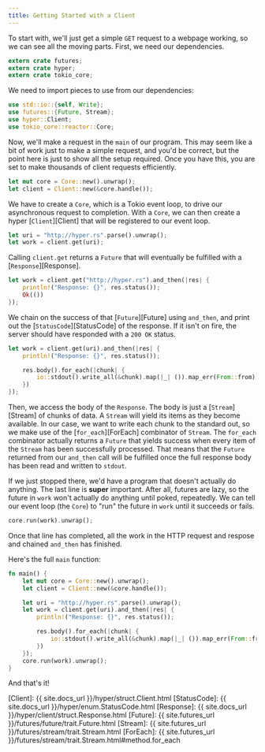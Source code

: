 ```yaml
---
title: Getting Started with a Client
---
```


To start with, we'll just get a simple `GET` request to a webpage working,
so we can see all the moving parts. First, we need our dependencies.

```rust
extern crate futures;
extern crate hyper;
extern crate tokio_core;
```

We need to import pieces to use from our dependencies:

```rust
use std::io::{self, Write};
use futures::{Future, Stream};
use hyper::Client;
use tokio_core::reactor::Core;
```

Now, we'll make a request in the `main` of our program. This may seem
like a bit of work just to make a simple request, and you'd be correct,
but the point here is just to show all the setup required. Once you have this,
you are set to make thousands of client requests efficiently.

```rust
let mut core = Core::new().unwrap();
let client = Client::new(&core.handle());
```

We have to create a `Core`, which is a Tokio event loop,
to drive our asynchronous request to completion. With a `Core`, we can then create
a hyper [`Client`][Client] that will be registered to our event loop.

```rust
let uri = "http://hyper.rs".parse().unwrap();
let work = client.get(uri);
```

Calling `client.get` returns a `Future` that will eventually be fulfilled with a 
[`Response`][Response].

```rust
let work = client.get("http://hyper.rs").and_then(|res| {
    println!("Response: {}", res.status());
    Ok(())
});
```

We chain on the success of that [`Future`][Future] using `and_then`,
and print out the [`StatusCode`][StatusCode] of the response. If it isn't on fire,
the server should have responded with a `200 OK` status.

```rust
let work = client.get(uri).and_then(|res| {
    println!("Response: {}", res.status());

    res.body().for_each(|chunk| {
        io::stdout().write_all(&chunk).map(|_| ()).map_err(From::from)
    })
});
```

Then, we access the body of the `Response`. The body is just a [`Stream`][Stream] of
chunks of data. A `Stream` will yield its items as they become available. In our case,
we want to write each chunk to the standard out, so we make use of the [`for_each`][ForEach]
combinator of `Stream`. The `for_each` combinator actually returns a `Future` that yields
success when every item of the `Stream` has been successfully processed. That means that
the `Future` returned from our `and_then` call will be fulfilled once the full response body
has been read and written to `stdout`.

If we just stopped there, we'd have a program that doesn't actually do anything. The last
line is **super** important. After all, futures are lazy, so the future in `work` won't
actually do anything until poked, repeatedly. We can tell our event loop (the `Core`) to
"run" the future in `work` until it succeeds or fails.

```rust
core.run(work).unwrap();
```

Once that line has completed, all the work in the HTTP request and respose and chained
`and_then` has finished.

Here's the full `main` function:

```rust
fn main() {
    let mut core = Core::new().unwrap();
    let client = Client::new(&core.handle());

    let uri = "http://hyper.rs".parse().unwrap();
    let work = client.get(uri).and_then(|res| {
        println!("Response: {}", res.status());

        res.body().for_each(|chunk| {
            io::stdout().write_all(&chunk).map(|_| ()).map_err(From::from)
        })
    });
    core.run(work).unwrap();
}
```

And that's it!

[Client]: {{ site.docs_url }}/hyper/struct.Client.html
[StatusCode]: {{ site.docs_url }}/hyper/enum.StatusCode.html
[Response]: {{ site.docs_url }}/hyper/client/struct.Response.html
[Future]: {{ site.futures_url }}/futures/future/trait.Future.html
[Stream]: {{ site.futures_url }}/futures/stream/trait.Stream.html
[ForEach]: {{ site.futures_url }}/futures/stream/trait.Stream.html#method.for_each